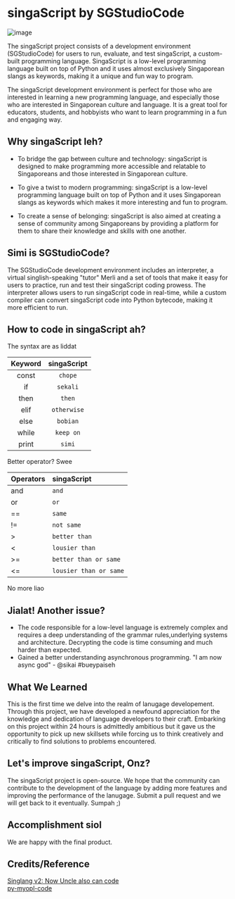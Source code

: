 # singaScript by SGStudioCode

![image](https://user-images.githubusercontent.com/96603198/212491962-3137bc11-128d-4ef4-8c83-e430089c7852.png)

The singaScript project consists of a development environment (SGStudioCode) for users to run, evaluate, and test singaScript, a custom-built programming language. SingaScript is a low-level programming language built on top of Python and it uses almost exclusively Singaporean slangs as keywords, making it a unique and fun way to program.

The singaScript development environment is perfect for those who are interested in learning a new programming language, and especially those who are interested in Singaporean culture and language. It is a great tool for educators, students, and hobbyists who want to learn programming in a fun and engaging way.

## Why singaScript leh?

- To bridge the gap between culture and technology: singaScript is designed to make programming more accessible and relatable to Singaporeans and those interested in Singaporean culture.

- To give a twist to modern programming: singaScript is a low-level programming language built on top of Python and it uses Singaporean slangs as keywords which makes it more interesting and fun to program.

- To create a sense of belonging: singaScript is also aimed at creating a sense of community among Singaporeans by providing a platform for them to share their knowledge and skills with one another.

## Simi is SGStudioCode?

The SGStudioCode development environment includes an interpreter, a virtual singlish-speaking "tutor" Merli and a set of tools that make it easy for users to practice, run and test their singaScript coding prowess. The interpreter allows users to run singaScript code in real-time, while a custom compiler can convert singaScript code into Python bytecode, making it more efficient to run.

## How to code in singaScript ah?

The syntax are as liddat

| Keyword | singaScript |
| :-----: | :---------: |
|  const  |   `chope`   |
|   if    |  `sekali`   |
|  then   |   `then`    |
|  elif   | `otherwise` |
|  else   |  `bobian`   |
|  while  |  `keep on`  |
|  print  |   `simi`    |

Better operator? Swee

| Operators | singaScript            |
| :-------- | :--------------------- |
| and       | `and`                  |
| or        | `or`                   |
| ==        | `same`                 |
| !=        | `not same`             |
| >         | `better than`          |
| <         | `lousier than`         |
| >=        | `better than or same`  |
| <=        | `lousier than or same` |

No more liao

## Jialat! Another issue?

- The code responsible for a low-level language is extremely complex and requires a deep understanding of the grammar rules,underlying systems and architecture. Decrypting the code is time consuming and much harder than expected.
- Gained a better understanding asynchronous programming. "I am now async god" - @sikai #bueypaiseh

## What We Learned

This is the first time we delve into the realm of lanugage developement. Through this project, we have developed a newfound appreciation for the knowledge and dedication of language developers to their craft. Embarking on this project within 24 hours is admittedly ambitious but it gave us the opportunity to pick up new skillsets while forcing us to think creatively and critically to find solutions to problems encountered.

## Let's improve singaScript, Onz?

The singaScript project is open-source. We hope that the community can contribute to the development of the language by adding more features and improving the performance of the lanugage. Submit a pull request and we will get back to it eventually. Sumpah ;)

## Accomplishment siol

We are happy with the final product.

## Credits/Reference

[Singlang v2: Now Uncle also can code](https://github.com/frizensami/singlang)<br>
[py-myopl-code](https://github.com/davidcallanan/py-myopl-code)
